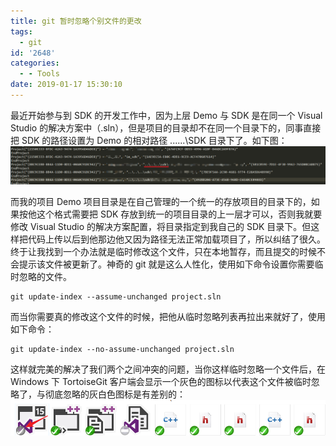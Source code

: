 ```yaml
---
title: git 暂时忽略个别文件的更改
tags:
  - git
id: '2648'
categories:
  - - Tools
date: 2019-01-17 15:30:10
---
```


最近开始参与到 SDK 的开发工作中，因为上层 Demo 与 SDK 是在同一个 Visual Studio 的解决方案中（.sln），但是项目的目录却不在同一个目录下的，同事直接把 SDK 的路径设置为 Demo 的相对路径 ......\\SDK 目录下了。如下图： [![](/images/2019/01/2019-01-17_15-23-59.png)](/images/2019/01/2019-01-17_15-23-59.png)
<!-- more -->
而我的项目 Demo 项目目录是在自己管理的一个统一的存放项目的目录下的，如果按他这个格式需要把 SDK 存放到统一的项目目录的上一层才可以，否则我就要修改 Visual Studio 的解决方案配置，将目录指定到我自己的 SDK 目录下。但这样把代码上传以后到他那边他又因为路径无法正常加载项目了，所以纠结了很久。终于让我找到一个办法就是临时修改这个文件，只在本地暂存，而且提交的时候不会提示该文件被更新了。神奇的 git 就是这么人性化，使用如下命令设置你需要临时忽略的文件。

```
git update-index --assume-unchanged project.sln
```

而当你需要真的修改这个文件的时候，把他从临时忽略列表再拉出来就好了，使用如下命令：

```
git update-index --no-assume-unchanged project.sln
```

这样就完美的解决了我们两个之间冲突的问题，当你这样临时忽略一个文件后，在 Windows 下 TortoiseGit 客户端会显示一个灰色的图标以代表这个文件被临时忽略了，与彻底忽略的灰白色图标是有差别的： [![](/images/2019/01/2019-01-17_15-28-38.png)](/images/2019/01/2019-01-17_15-28-38.png)